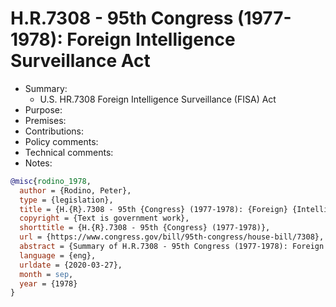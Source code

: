 # H.R.7308 - 95th Congress (1977-1978): Foreign Intelligence Surveillance Act

- Summary:
  - U.S. HR.7308 Foreign Intelligence Surveillance (FISA) Act
- Purpose:
- Premises:
- Contributions:
- Policy comments:
- Technical comments:
- Notes:

```bib
@misc{rodino_1978,
  author = {Rodino, Peter},
  type = {legislation},
  title = {H.{R}.7308 - 95th {Congress} (1977-1978): {Foreign} {Intelligence} {Surveillance} {Act}},
  copyright = {Text is government work},
  shorttitle = {H.{R}.7308 - 95th {Congress} (1977-1978)},
  url = {https://www.congress.gov/bill/95th-congress/house-bill/7308},
  abstract = {Summary of H.R.7308 - 95th Congress (1977-1978): Foreign Intelligence Surveillance Act},
  language = {eng},
  urldate = {2020-03-27},
  month = sep,
  year = {1978}
}
```
